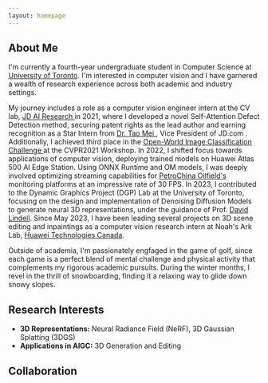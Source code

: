 ```yaml
---
layout: homepage
---
```


## About Me

<!-- I'm a <a href="https://med.nyu.edu/departments-institutes/population-health/divisions-sections-centers/biostatistics/" target="_blank"> Statistics</a> Ph.D. candidate at <a href="https://www.nyu.edu/" target="_blank"> New York University</a>, -->
I'm currently a fourth-year undergraduate student in Computer Science at <a href="https://www.utoronto.ca/" target="_blank"> University of Toronto</a>. I'm interested in computer vision and I have garnered a wealth of research experience across both academic and industry settings.

My journey includes a role as a computer vision engineer intern at the CV lab, <a href="https://corporate.jd.com/" target="_blank"> JD AI Research </a> in 2021, where I developed a novel Self-Attention Defect Detection method, securing patent rights as the lead author and earning recognition as a Star Intern from <a href="https://taomei.me/" target="_blank"> Dr. Tao Mei </a>, Vice President of JD.com . Additionally, I achieved third place in the <a href="https://www.cs.cmu.edu/~shuk/open-world-vision.html" target="_blank"> Open-World Image Classification Challenge </a> at the CVPR2021 Workshop. In 2022, I shifted focus towards applications of computer vision, deploying trained models on Huawei Atlas 500 AI Edge Station. Using ONNX Runtime and OM models, I was deeply involved optimizing streaming capabilities for <a href="https://www.cnpc.com.cn/en/" target="_blank">PetroChina Oilfield's </a> monitoring platforms at an impressive rate of 30 FPS. In 2023, I contributed to the Dynamic Graphics Project (DGP) Lab at the University of Toronto, focusing on the design and implementation of Denoising Diffusion Models to generate neural 3D representations, under the guidance of Prof. <a href="https://davidlindell.com/" target="_blank"> David Lindell</a>. Since May 2023, I have been leading several projects on 3D scene editing and inpaintings as a computer vision research intern at Noah's Ark Lab, <a href="https://www.huawei.com/ca/" target="_blank"> Huawei Technologies Canada</a>.

Outside of academia, I'm passionately engfaged in the game of golf, since each game is a perfect blend of mental challenge and physical activity that complements my rigorous academic pursuits. During the winter months, I revel in the thrill of snowboarding, finding it a relaxing way to glide down snowy slopes.



## Research Interests
- **3D Representations:** Neural Radiance Field (NeRF), 3D Gaussian Splatting (3DGS)
- **Applications in AIGC:** 3D Generation and Editing 
<!-- 
## Awards
- **[May. 2023]** <a href="https://gsas.nyu.edu/admissions/financial-aid/graduate-school-fellowships-and-assistantships.html" target="_blank">*MacCracken Awards*</a> for outstanding research and activities -->


<!-- {% include_relative _includes/publications.md %} -->
<!-- 
{% include_relative _includes/projects.md %}

{% include_relative _includes/talks.md %} -->


## Collaboration

<!-- - **[Feb. 2020]** Our paper about incremental learning is accepted to CVPR 2020.
- **[Feb. 2020]** We will host the ACM Multimedia Asia 2020 conference in Singapore!
- **[Sept. 2019]** Our paper about few-shot learning is accepted to NeurIPS 2019. -->
<!-- - **[Feb. 2023]** <a href="https://www.sciencedirect.com/science/article/pii/S089990072200346X" target="_blank">*Low muscle mass is associated with a higher risk of all–cause and cardiovascular disease–specific mortality in cancer survivors*</a> has been accepted by **Nutrition**. 
- **[Aug. 2021]** <a href="https://www.jmcp.org/doi/full/10.18553/jmcp.2021.27.10.1482" target="_blank">*Validation of EHR medication fill data obtained through electronic linkage with pharmacies*</a> has been accepted by the **Journal of Managed Care & Specialty Pharmacy**.
- **[Jan. 2021]** <a href="https://onlinelibrary.wiley.com/doi/abs/10.1111/jocd.13486" target="_blank">*Quantitative evaluation of rejuvenation treatment of nasolabial fold wrinkles by regression model and 3D photography*</a> has been accepted by the **Journal of Cosmetic Dermatology**.
 -->
<!-- 
{% include_relative _includes/services.md %} -->



